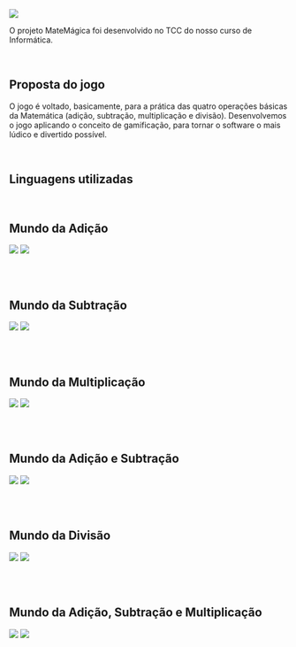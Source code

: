 <img src="./imgs/logo.png"> 

<p> O projeto MateMágica foi desenvolvido no TCC do nosso curso de Informática. </p>
<br>

## Proposta do jogo
<p> O jogo é voltado, basicamente, para a prática das quatro operações básicas da Matemática (adição, subtração, multiplicação e divisão).  
  Desenvolvemos o jogo aplicando o conceito de gamificação, para tornar o software o mais lúdico e divertido possível. </p>
<br>

## Linguagens utilizadas 
<br>

## Mundo da Adição
<img src="./imgs/mun1.png"> 
<img src="./imgs/jog1.png"> 

<br><br>

## Mundo da Subtração
<img src="./imgs/mun2.png"> 
<img src="./imgs/jog2.png"> 

<br><br>

## Mundo da Multiplicação
<img src="./imgs/mun3.png"> 
<img src="./imgs/jog3.png">

<br><br>

## Mundo da Adição e Subtração
<img src="./imgs/mun4.png"> 
<img src="./imgs/jog4.png">

<br><br>

## Mundo da Divisão
<img src="./imgs/mun5.png"> 
<img src="./imgs/jog5.png">

<br><br>

## Mundo da Adição, Subtração e Multiplicação
<img src="./imgs/mun6.png"> 
<img src="./imgs/jog6.png"> 
